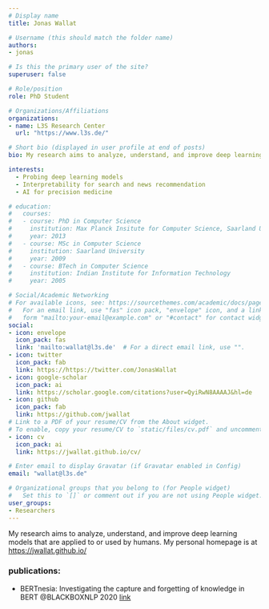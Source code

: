 ```yaml
---
# Display name
title: Jonas Wallat

# Username (this should match the folder name)
authors:
- jonas

# Is this the primary user of the site?
superuser: false

# Role/position
role: PhD Student

# Organizations/Affiliations
organizations:
- name: L3S Research Center
  url: "https://www.l3s.de/"

# Short bio (displayed in user profile at end of posts)
bio: My research aims to analyze, understand, and improve deep learning models that are applied to or used by humans.

interests: 
  - Probing deep learning models
  - Interpretability for search and news recommendation
  - AI for precision medicine 

# education:
#   courses:
#   - course: PhD in Computer Science
#     institution: Max Planck Insitute for Computer Science, Saarland University
#     year: 2013
#   - course: MSc in Computer Science
#     institution: Saarland University
#     year: 2009
#   - course: BTech in Computer Science
#     institution: Indian Institute for Information Technology
#     year: 2005

# Social/Academic Networking
# For available icons, see: https://sourcethemes.com/academic/docs/page-builder/#icons
#   For an email link, use "fas" icon pack, "envelope" icon, and a link in the
#   form "mailto:your-email@example.com" or "#contact" for contact widget.
social:
- icon: envelope
  icon_pack: fas
  link: 'mailto:wallat@l3s.de'  # For a direct email link, use "".
- icon: twitter
  icon_pack: fab
  link: https://https://twitter.com/JonasWallat
- icon: google-scholar
  icon_pack: ai
  link: https://scholar.google.com/citations?user=QyiRwN8AAAAJ&hl=de
- icon: github
  icon_pack: fab
  link: https://github.com/jwallat
# Link to a PDF of your resume/CV from the About widget.
# To enable, copy your resume/CV to `static/files/cv.pdf` and uncomment the lines below.
- icon: cv
  icon_pack: ai
  link: https://jwallat.github.io/cv/

# Enter email to display Gravatar (if Gravatar enabled in Config)
email: "wallat@l3s.de"

# Organizational groups that you belong to (for People widget)
#   Set this to `[]` or comment out if you are not using People widget.
user_groups:
- Researchers
---
```


My research aims to analyze, understand, and improve deep learning models that are applied to or used by humans. My personal homepage is at https://jwallat.github.io/

### publications:
- BERTnesia: Investigating the capture and forgetting of knowledge in BERT @BLACKBOXNLP 2020 [link](https://www.semanticscholar.org/paper/BERTnesia%3A-Investigating-the-capture-and-forgetting-Wallat-Singh/616610e0b0a31ab4bac1c64fd0b65c2572185522)
